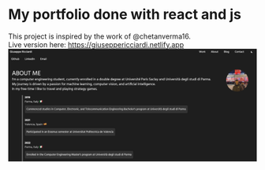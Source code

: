 # My portfolio done with react and js
This project is inspired by the work of @chetanverma16. <br/>
Live version here: https://giuseppericciardi.netlify.app
![alt text](https://github.com/GRicciardi00/portfolio/blob/main/Screenshot1.png)
